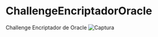 # ChallengeEncriptadorOracle
Challenge Encriptador de Oracle
![Captura](https://user-images.githubusercontent.com/127538969/232254513-c0e87f7a-7be3-48a1-a11e-404eb16a90e4.PNG)


